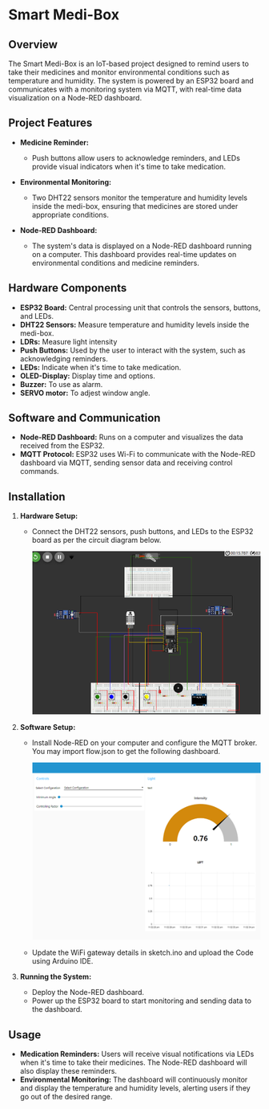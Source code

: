 # Smart Medi-Box

## Overview

The Smart Medi-Box is an IoT-based project designed to remind users to take their medicines and monitor environmental conditions such as temperature and humidity. The system is powered by an ESP32 board and communicates with a monitoring system via MQTT, with real-time data visualization on a Node-RED dashboard.

## Project Features

- **Medicine Reminder:**
  - Push buttons allow users to acknowledge reminders, and LEDs provide visual indicators when it's time to take medication.
  
- **Environmental Monitoring:**
  - Two DHT22 sensors monitor the temperature and humidity levels inside the medi-box, ensuring that medicines are stored under appropriate conditions.

- **Node-RED Dashboard:**
  - The system's data is displayed on a Node-RED dashboard running on a computer. This dashboard provides real-time updates on environmental conditions and medicine reminders.

## Hardware Components

- **ESP32 Board:** Central processing unit that controls the sensors, buttons, and LEDs.
- **DHT22 Sensors:** Measure temperature and humidity levels inside the medi-box.
- **LDRs:** Measure light intensity
- **Push Buttons:** Used by the user to interact with the system, such as acknowledging reminders.
- **LEDs:** Indicate when it's time to take medication.
- **OLED-Display:** Display time and options.
- **Buzzer:** To use as alarm.
- **SERVO motor:** To adjest window angle.

## Software and Communication

- **Node-RED Dashboard:** Runs on a computer and visualizes the data received from the ESP32.
- **MQTT Protocol:** ESP32 uses Wi-Fi to communicate with the Node-RED dashboard via MQTT, sending sensor data and receiving control commands.

## Installation

1. **Hardware Setup:**
   - Connect the DHT22 sensors, push buttons, and LEDs to the ESP32 board as per the circuit diagram below.
  
     ![diagram](diagram.png)

2. **Software Setup:**
   - Install Node-RED on your computer and configure the MQTT broker. You may import flow.json to get the following dashboard.

     ![dashboard](node-red-dashboard.png)
     
   - Update the WiFi gateway details in sketch.ino and upload the Code using Arduino IDE.

3. **Running the System:**
   - Deploy the Node-RED dashboard.
   - Power up the ESP32 board to start monitoring and sending data to the dashboard.

## Usage

- **Medication Reminders:** Users will receive visual notifications via LEDs when it's time to take their medicines. The Node-RED dashboard will also display these reminders.
- **Environmental Monitoring:** The dashboard will continuously monitor and display the temperature and humidity levels, alerting users if they go out of the desired range.


